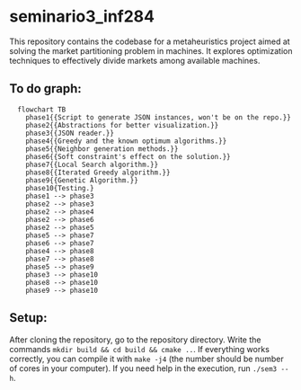 # seminario3_inf284
This repository contains the codebase for a metaheuristics project aimed at solving the market partitioning problem in machines. It explores optimization techniques to effectively divide markets among available machines.

## To do graph:
```mermaid
  flowchart TB
    phase1{{Script to generate JSON instances, won't be on the repo.}}
    phase2{{Abstractions for better visualization.}}
    phase3{{JSON reader.}}
    phase4{{Greedy and the known optimum algorithms.}}
    phase5{{Neighbor generation methods.}}
    phase6{{Soft constraint's effect on the solution.}}
    phase7{{Local Search algorithm.}}
    phase8{{Iterated Greedy algorithm.}}
    phase9{{Genetic Algorithm.}}
    phase10{Testing.}
    phase1 --> phase3
    phase2 --> phase3
    phase2 --> phase4
    phase2 --> phase6
    phase2 --> phase5
    phase5 --> phase7
    phase6 --> phase7
    phase4 --> phase8
    phase7 --> phase8
    phase5 --> phase9
    phase3 --> phase10
    phase8 --> phase10
    phase9 --> phase10
```

## Setup:
After cloning the repository, go to the repository directory. Write the commands ```mkdir build && cd build && cmake ..```. If everything works correctly, you can compile it with ```make -j4``` (the number should be number of cores in your computer).
If you need help in the execution, run ```./sem3 --h```.